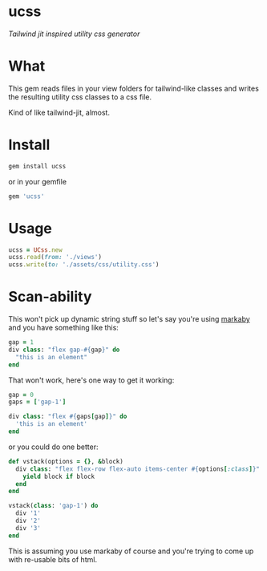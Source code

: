 # ucss

_Tailwind jit inspired utility css generator_

# What

This gem reads files in your view folders for tailwind-like classes and writes the resulting utility css classes to a css file.

Kind of like tailwind-jit, almost.

# Install

```sh
gem install ucss
```

or in your gemfile

```ruby
gem 'ucss'
```

# Usage

```ruby
ucss = UCss.new
ucss.read(from: './views')
ucss.write(to: './assets/css/utility.css')
```

# Scan-ability

This won't pick up dynamic string stuff so let's say you're using [markaby](https://github.com/markaby/markaby) and you have something like this:

```ruby
gap = 1
div class: "flex gap-#{gap}" do
  "this is an element"
end
```

That won't work, here's one way to get it working:

```ruby
gap = 0
gaps = ['gap-1']

div class: "flex #{gaps[gap]}" do
  'this is an element'
end
```

or you could do one better:

```ruby
def vstack(options = {}, &block)
  div class: "flex flex-row flex-auto items-center #{options[:class]}" do
    yield block if block
  end
end

vstack(class: 'gap-1') do
  div '1'
  div '2'
  div '3'
end
```

This is assuming you use markaby of course and you're trying to come up with re-usable bits of html.
